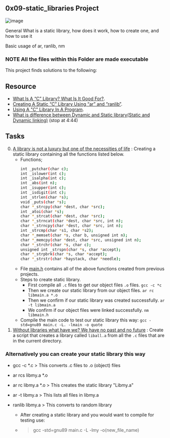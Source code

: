 ## 0x09-static_libraries Project ##

![image](https://user-images.githubusercontent.com/105589308/194304775-87c925ad-f7dc-41b9-a28a-68e7f8396659.png)

General
What is a static library, how does it work, how to create one, and how to use it

Basic usage of ar, ranlib, nm

### NOTE All the files within this Folder are made executable ###

This project finds solutions to the following:

## Resource

- [What Is A “C” Library? What Is It Good For?](https://docencia.ac.upc.edu/FIB/USO/Bibliografia/unix-c-libraries.html).
- [Creating A Static “C” Library Using “ar” and “ranlib”](https://docencia.ac.upc.edu/FIB/USO/Bibliografia/unix-c-libraries.html).
- [Using A "C" Library In A Program](https://docencia.ac.upc.edu/FIB/USO/Bibliografia/unix-c-libraries.html).
- [What is difference between Dynamic and Static library(Static and Dynamic linking)](https://www.youtube.com/watch?v=eW5he5uFBNM) (stop at 4:44)

## Tasks

0. [A library is not a luxury but one of the necessities of life](./libholberton.a) : Creating a static library containing all the functions listed below.
	- Functions;
		```sh
		int _putchar(char c);
		int _islower(int c);
		int _isalpha(int c);
		int _abs(int n);
		int _isupper(int c);
		int _isdigit(int c);
		int _strlen(char *s);
		void _puts(char *s);
		char *_strcpy(char *dest, char *src);
		int _atoi(char *s);
		char *_strcat(char *dest, char *src);
		char *_strncat(char *dest, char *src, int n);
		char *_strncpy(char *dest, char *src, int n);
		int _strcmp(char *s1, char *s2);
		char *_memset(char *s, char b, unsigned int n);
		char *_memcpy(char *dest, char *src, unsigned int n);
		char *_strchr(char *s, char c);
		unsigned int _strspn(char *s, char *accept);
		char *_strpbrk(char *s, char *accept);
		char *_strstr(char *haystack, char *needle);
		```
	- File [main.h](./main.h) contains all of the above functions created from previous projects.
	- Steps to create static library.
		- First compile all `.c` files to get our object files `.o` files.
			`gcc -c *c`
		- Then we create our static library from our object files.
			`ar rc libmain.a *.o`
		- Then we confirm if our static library was created successfully.
			`ar -t libmain.a`
		- We confirm if our object files were linked successfully.
			`nm libmain.h`
	- Compile the main code to test our static library this way: `gcc -std=gnu89 main.c -L. -lmain -o quote`
1. [Without libraries what have we? We have no past and no future](./create_static_lib.sh) : Create a script that creates a library called `liball.a` from all the `.c` files that are in the current directory.


### Alternatively you can create your static library this way ###

  - gcc -c *.c > This converts .c files to .o (object) files
  - ar rcs libmy.a *.o
  - ar rc libmy.a *.o > This creates the static library "Libmy.a"
  - ar -t libmy.a > This lists all files in libmy.a

- ranlib libmy.a > This converts to random library

  - After creating a static library and you would want to compile for testing use:
  - > gcc -std=gnu89 main.c -L -lmy -o(new_file_name)
